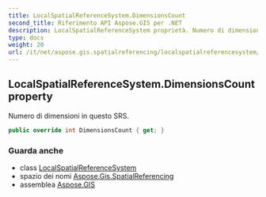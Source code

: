 ```yaml
---
title: LocalSpatialReferenceSystem.DimensionsCount
second_title: Riferimento API Aspose.GIS per .NET
description: LocalSpatialReferenceSystem proprietà. Numero di dimensioni in questo SRS.
type: docs
weight: 20
url: /it/net/aspose.gis.spatialreferencing/localspatialreferencesystem/dimensionscount/
---
```

## LocalSpatialReferenceSystem.DimensionsCount property

Numero di dimensioni in questo SRS.

```csharp
public override int DimensionsCount { get; }
```

### Guarda anche

* class [LocalSpatialReferenceSystem](../)
* spazio dei nomi [Aspose.Gis.SpatialReferencing](../../localspatialreferencesystem/)
* assemblea [Aspose.GIS](../../../)


